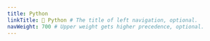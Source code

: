```yaml
---
title: Python
linkTitle: 🐍 Python # The title of left navigation, optional.
navWeight: 700 # Upper weight gets higher precedence, optional.
---
```

